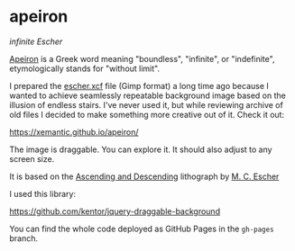 # apeiron
_infinite Escher_

[Apeiron](https://en.wikipedia.org/wiki/Apeiron_(cosmology)) is a Greek word
meaning "boundless", "infinite", or "indefinite", etymologically stands
for "without limit".

I prepared the [escher.xcf](escher.xcf) file (Gimp format) a long time ago because
I wanted to achieve seamlessly repeatable background image based on the
illusion of endless stairs. I've never used it, but while reviewing archive of old files
I decided to make something more creative out of it. Check it out:

https://xemantic.github.io/apeiron/

The image is draggable. You can explore it. It should also adjust to any
screen size.

It is based on the [Ascending and Descending](https://en.wikipedia.org/wiki/Ascending_and_Descending)
lithograph by [M. C. Escher](https://en.wikipedia.org/wiki/M._C._Escher)
 
I used this library:
 
https://github.com/kentor/jquery-draggable-background

You can find the whole code deployed as GitHub Pages in the `gh-pages` branch.
